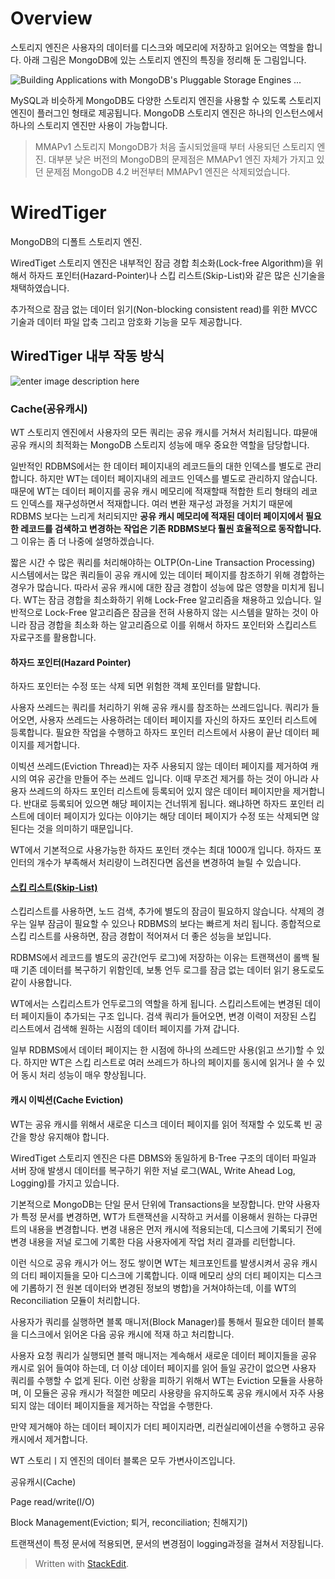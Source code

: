 # Overview

스토리지 엔진은 사용자의 데이터를 디스크와 메모리에 저장하고 읽어오는 역할을 합니다. 아래 그림은 MongoDB에 있는 스토리지 엔진의 특징을 정리해 둔 그림입니다.

![Building Applications with MongoDB's Pluggable Storage Engines ...](https://webassets.mongodb.com/_com_assets/cms/StorageEngineArchIMG2-ju0tb22fup.png)

MySQL과 비슷하게 MongoDB도 다양한 스토리지 엔진을 사용할 수 있도록 스토리지 엔진이 플러그인 형태로 제공됩니다. MongoDB 스토리지 엔진은 하나의 인스턴스에서 하나의 스토리지 엔진만 사용이 가능합니다.

> MMAPv1 스토리지
> MongoDB가 처음 출시되었을때 부터 사용되던 스토리지 엔진. 
> 대부분 낮은 버전의 MongoDB의 문제점은 MMAPv1 엔진 자체가 가지고 있던 문제점
> MongoDB 4.2 버전부터 MMAPv1 엔진은 삭제되었습니다.

# WiredTiger

MongoDB의 디폴트 스토리지 엔진. 

WiredTiget 스토리지 엔진은 내부적인 잠금 경합 최소화(Lock-free Algorithm)을 위해서 하자드 포인터(Hazard-Pointer)나 스킵 리스트(Skip-List)와 같은 많은 신기술을 채택하였습니다. 

추가적으로 잠금 없는 데이터 읽기(Non-blocking consistent read)를 위한 MVCC 기술과 데이터 파일 압축 그리고 암호화 기능을 모두 제공합니다. 

## WiredTiger 내부 작동 방식

![enter image description here](https://image.slidesharecdn.com/mongodb-wiredtiger-webinar-150709200625-lva1-app6892/95/a-technical-introduction-to-wiredtiger-11-638.jpg?cb=1436472726)


### Cache(공유캐시)

WT 스토리지 엔진에서 사용자의 모든 쿼리는 공유 캐시를 거쳐서 처리됩니다. 땨뮨애 공유 캐시의 최적화는 MongoDB 스토리지 성능에 매우 중요한 역할을 담당합니다. 

일반적인  RDBMS에서는 한 데이터 페이지내의 레코드들의 대한 인덱스를 별도로 관리합니다. 하지만 WT는 데이터 페이지내의 레코드 인덱스를 별도로 관리하지 않습니다. 때문에 WT는 데이터 페이지를 공유 캐시 메모리에 적재할때 적합한 트리 형태의 레코드 인덱스를 재구성하면서 적재합니다. 여러 변환 재구성 과정을 거치기 때문에 RDBMS 보다는 느리게 처리되지만 **공유 캐시 메모리에 적재된 데이터 페이지에서 필요한 레코드를 검색하고 변경하는 작업은 기존 RDBMS보다 훨씬 효율적으로 동작합니다.** 그 이유는 좀 더 나중에 설명하겠습니다. 

짧은 시간 수 많은 쿼리를 처리해야하는 OLTP(On-Line Transaction Processing) 시스템에서는 많은 쿼리들이 공유 캐시에 있는 데이터 페이지를 참조하기 위해 경합하는 경우가 많습니다. 따라서 공유 캐시에 대한 잠금 경합이 성능에 많은 영향을 미치게 됩니다. WT는 잠금 경합을 최소화하기 위해 Lock-Free 알고리즘을 채용하고 있습니다. 일반적으로 Lock-Free 알고리즘은 잠금을 전혀 사용하지 않는 시스템을 말하는 것이 아니라 잠금 경합을 최소화 하는 알고리즘으로 이를 위해서 하자드 포인터와 스킵리스트 자료구조를 활용합니다. 

#### 하자드 포인터(Hazard Pointer)

하자드 포인터는 수정 또는 삭제 되면 위험한 객체 포인터를 말합니다. 

사용자 쓰레드는 쿼리를 처리하기 위해 공유 캐시를 참조하는 쓰레드입니다. 쿼리가 들어오면, 사용자 쓰레드는 사용하려는 데이터 페이지를 자신의 하자드 포인터 리스트에 등록합니다. 필요한 작업을 수행하고 하자드 포인터 리스트에서 사용이 끝난 데이터 페이지를 제거합니다. 

이빅션 쓰레드(Eviction Thread)는 자주 사용되지 않는 데이터 페이지를 제거하여 캐시의 여유 공간을 만들어 주는 쓰레드 입니다. 이때 무조건 제거를 하는 것이 아니라 사용자 쓰레드의 하자드 포인터 리스트에 등록되어 있지 않은 데이터 페이지만을 제거합니다. 반대로 등록되어 있으면 해당 페이지는 건너뛰게 됩니다. 왜냐하면 하자드 포인터 리스트에 데이터 페이지가 있다는 이야기는 해당 데이터 페이지가 수정 또는 삭제되면 않된다는 것을 의미하기 때문입니다.

WT에서 기본적으로 사용가능한 하자드 포인터 갯수는 최대 1000개 입니다. 하자드 포인터의 개수가 부족해서 처리량이 느려진다면 옵션을 변경하여 늘릴 수 있습니다.

#### [스킵 리스트(Skip-List)](https://brilliant.org/wiki/skip-lists/#:~:text=The%20skip%20list%20is%20a,elements,%20but%20no%20new%20elements.)

스킵리스트를 사용하면, 노드 검색, 추가에 별도의 잠금이 필요하지 않습니다. 삭제의 경우는 일부 잠금이 필요할 수 있으나 RDBMS의 보다는 빠르게 처리 됩니다. 종합적으로 스킵 리스트를 사용하면, 잠금 경합이 적어져서 더 좋은 성능을 보입니다. 

RDBMS에서 레코드를 별도의 공간(언두 로그)에 저장하는 이유는 트랜잭션이 롤백 될때 기존 데이터를 복구하기 위함인데, 보통 언두 로그를 잠금 없는 데이터 읽기 용도로도 같이 사용합니다.

WT에서는 스킵리스트가 언두로그의 역할을 하게 됩니다. 스킵리스트에는 변경된 데이터 페이지들이 추가되는 구조 입니다. 검색 쿼리가 들어오면, 변경 이력이 저장된 스킵 리스트에서 검색해 원하는 시점의 데이터 페이지를 가져 갑니다. 

일부 RDBMS에서 데이터 페이지는 한 시점에 하나의 쓰레드만 사용(읽고 쓰기)할 수 있다. 하지만 WT은 스킵 리스트로 여러 쓰레드가 하나의 페이지를 동시에 읽거나 쓸 수 있어 동시 처리 성능이 매우 향상됩니다.

#### 캐시 이빅션(Cache Eviction)

WT는 공유 캐시를 위해서 새로운 디스크 데이터 페이지를 읽어 적재할 수 있도록 빈 공간을 항상 유지해야 합니다. 



WiredTiget 스토리지 엔진은 다른 DBMS와 동일하게 B-Tree 구조의 데이터 파일과 서버 장애 발생시 데이터를 복구하기 위한 저널 로그(WAL, Write Ahead Log, Logging)를 가지고 있습니다. 

기본적으로 MongoDB는 단일 문서 단위에 Transactions을 보장합니다. 
만약 사용자가 특정 문서를 변경하면, WT가 트랜잭션을 시작하고 커서를 이용해서 원하는 다큐먼트의 내용을 변경합니다. 변경 내용은 먼저 캐시에 적용되는데, 디스크에 기록되기 전에 변경 내용을 저널 로그에 기록한 다음 사용자에게 작업 처리 결과를 리턴합니다. 

이런 식으로 공유 캐시가 어느 정도 쌓이면 WT는 체크포인트를 발생시켜서 공유 캐시의 더티 페이지들을 모아 디스크에 기록합니다. 이때 메모리 상의 더티 페이지는 디스크에 기롭하기 전 원본 데이터와 변경된 정보의 병합)을 거쳐야하는데, 이를 WT의 Reconciliation 모듈이 처리합니다. 


사용자가 쿼리를 실행하면 블록 매니저(Block Manager)를 통해서 필요한 데이터 블록을 디스크에서 읽어온 다음 공유 캐시에 적재 하고 처리합니다. 

사용자 요청 쿼리가 실행되면 블럭 매니저는 계속해서 새로운 데이터 페이지들을 공유 캐시로 읽어 들여야 하는데, 더 이상 데이터 페이지를 읽어 들일 공간이 없으면 사용자 쿼리를 수행할 수 없게 된다. 이런 상황을 피하기 위해서 WT는 Eviction 모듈을 사용하며, 이 모듈은 공유 캐시가 적절한 메모리 사용량을 유지하도록 공유 캐시에서 자주 사용되지 않는 데이터 페이지들을 제거하는 작업을 수행한다. 

만약 제거해야 하는 데이터 페이지가 더티 페이지라면, 리컨실리에이션을 수행하고 공유 캐시에서 제거합니다.

WT 스토리ㅣ지 엔진의 데이터 블록은 모두 가변사이즈입니다. 






공유캐시(Cache)

Page read/write(I/O)

Block Management(Eviction; 퇴거, reconciliation; 친해지기)

트랜잭션이 특정 문서에 적용되면, 문서의 변경점이 logging과정을 걸쳐서 저장됩니다.


> Written with [StackEdit](https://stackedit.io/).
<!--stackedit_data:
eyJoaXN0b3J5IjpbNjc3NTQwOTIsLTI0NzczMDQ2NCwtNTQyMD
I4ODkzLDg4MzM0ODM2NiwtMTk3MDg1OTI0NywtMTM0OTY2MTE4
LC0xNTk1MTY1Nzg4LC0xMDQwMTk4MzAxLC0xODM2MDM3MzA0LC
0xNDc4NDk5NjEsLTM3ODcxMzM3LDc2Njg5MzU3MCw3MDI1MDM3
NTAsMTIxMDc1NTk1OCwtMTI5NTMzMjczNywtMjE0MDc4NjczMi
wtNjA5NzEyMTIxLC0xOTk2NDEwOTQ0LDgwODQxMjY0NCwtMTU1
MjUyNzkwMF19
-->
